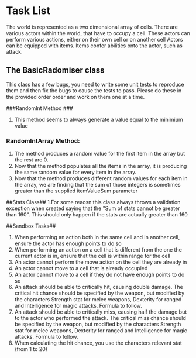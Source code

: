 # Task List #

The world is represented as a two dimensional array of cells.
There are various actors within the world, that have to occupy a cell.
These actors can perform various actions, either on their own cell or on another cell
Actors can be equipped with items.
Items confer abilities onto the actor, such as attack.

## The BasicRadomiser class ##
 This class has a few bugs, you need to write some unit tests to reproduce them and then fix the bugs to cause the tests to pass. Please do these in the provided order order and work on them one at a time.

###RandomInt Method ###
1. This method seems to always generate a value equal to the minimium value
### RandomIntArray Method: ###
1. The method produces a random value for the first item in the array but the rest are 0.
2. Now that the method populates all the items in the array, it is producing the same random value for every item in the array.
2. Now that the method produces different random values for each item in the array, we are finding that the sum of those integers is sometimes greater than the supplied itemValueSum parameter

##Stats Class##
1.For some reaosn this class always throws a validation exception when created saying that the "Sum of stats cannot be greater than 160". This should only happen if the stats are actually greater than 160

##Sandbox Tasks##

1. When performing an action both in the same cell and in another cell, ensure the actor has enough points to do so
2. When performing an action on a cell that is different from the one the current actor is in, ensure that the cell is within range for the cell
3. An actor cannot perform the move action on the cell they are already in
4. An actor cannot move to a cell that is already occupied
5. An actor cannot move to a cell if they do not have enough points to do so
6. An attack should be able to critically hit, causing double damage. The critical hit chance should be specified by the weapon, but modified by the characters Strength stat for melee weapons, Dexterity for ranged and Intelligence for magic attacks. Formula to follow.
7. An attack should be able to critically miss, causing half the damage but to the actor who performed the attack. The critical miss chance should be specified by the weapon, but modified by the characters Strength stat for melee weapons, Dexterity for ranged and Intelligence for magic attacks. Formula to follow.
8. When calculating the hit chance, you use the characters relevant stat (from 1 to 20)